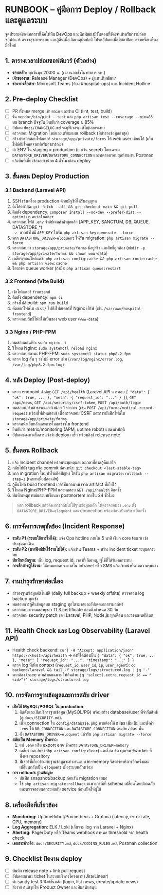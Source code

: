 ﻿# RUNBOOK – คู่มือการ Deploy / Rollback และดูแลระบบ

จุดประสงค์ของเอกสารนี้คือให้ทีม DevOps และนักพัฒนามีขั้นตอนที่ชัดเจนสำหรับการปล่อยซอฟต์แวร์ ตรวจสุขภาพระบบ และกู้คืนเมื่อเกิดเหตุผิดปกติ โปรดอัปเดตเมื่อมีสถาปัตยกรรมหรือเครื่องมือใหม่

## 1. ตารางเวลาปล่อยซอฟต์แวร์ (ตัวอย่าง)
- **รอบหลัก:** ทุกวันพุธ 20:00 น. (เวลานอกชั่วโมงทำการ รพ.)
- **เจ้าของงาน:** Release Manager (DevOps) + ผู้แทนทีมพัฒนา
- **ช่องทางสื่อสาร:** Microsoft Teams (ห้อง #hospital-ops) และ Incident Hotline

## 2. Pre-deploy Checklist
- [ ] PR ทั้งหมด merge เข้า `main` และผ่าน CI (lint, test, build)
- [ ] รัน `vendor/bin/pint --test` และ `php artisan test --coverage --min=85` บน branch ปัจจุบัน ยืนยันว่า coverage ≥ 85%
- [ ] อัปเดต `docs/CHANGELOG.md` ระบุฟีเจอร์/แก้ไข/ผลกระทบ
- [ ] ตรวจสอบ Migration ใหม่และเตรียมแผน rollback (มีสำรองข้อมูลล่าสุด)
- [ ] สร้าง/ตรวจสอบโฟลเดอร์ `storage/app/private/forms` ให้ web user เขียนได้ (เก็บไฟล์อัปโหลดจากฟอร์มสาธารณะ)
- [ ] ค่า ENV ใน staging = production (ยกเว้น secret) โดยเฉพาะ `DATASTORE_DRIVER`/`DATASTORE_CONNECTION` และทดสอบรอบสุดท้ายผ่าน Postman
- [ ] แจ้งทีมที่เกี่ยวข้องอย่างน้อย 4 ชั่วโมงก่อน deploy

## 3. ขั้นตอน Deploy Production

### 3.1 Backend (Laravel API)
1. SSH เข้าเครื่อง production ด้วยบัญชีที่ได้รับอนุญาต
2. ดึงโค้ดล่าสุด: `git fetch --all && git checkout main && git pull`
3. ติดตั้ง dependency: `composer install --no-dev --prefer-dist --optimize-autoloader`
4. ตรวจสอบไฟล์ `.env` ว่าอัปเดตค่าล่าสุดแล้ว (APP_KEY, SANCTUM, DB, QUEUE, DATASTORE\_*)
   - หากยังไม่มี `APP_KEY` ให้รัน `php artisan key:generate --force`
5. หาก `DATASTORE_DRIVER=eloquent` ให้รัน migration: `php artisan migrate --force`
6. ตรวจสอบว่า `storage/app/private/forms` มีอยู่จริง และสิทธิ์ถูกต้อง (`mkdir -p storage/app/private/forms && chown www-data`) 
7. เคลียร์/คอมไพล์แคช: `php artisan config:cache && php artisan route:cache && php artisan view:cache`
8. รีสตาร์ต queue worker (ถ้ามี): `php artisan queue:restart`

### 3.2 Frontend (Vite Build)
1. เข้าโฟลเดอร์ `frontend`
2. ติดตั้ง dependency: `npm ci`
3. สร้างไฟล์ build: `npm run build`
4. คัดลอกไฟล์ใน `dist/` ไปยังโฟลเดอร์ที่ Nginx เสิร์ฟ (เช่น `/var/www/hospital-frontend`)
5. ตรวจสอบสิทธิ์ไฟล์ให้เป็นของ web user (`www-data`)

### 3.3 Nginx / PHP-FPM
1. ทดสอบคอนฟิก: `sudo nginx -t`
2. รีโหลด Nginx: `sudo systemctl reload nginx`
3. ตรวจสอบสถานะ PHP-FPM: `sudo systemctl status php8.2-fpm`
4. ตรวจ log สั้น ๆ ว่าไม่มี error เพิ่ม (`/var/log/nginx/error.log`, `/var/log/php8.2-fpm.log`)

## 4. หลัง Deploy (Post-deploy)
- ตรวจ endpoint สำคัญ: `GET /api/health` (Laravel API ควรตอบ `{ "data": { "ok": true, ... }, "meta": { "request_id": "..." } }`), `GET /api/news`, `GET /api/security/csrf-token`, `POST /api/auth/login`
- ทดสอบฟอร์มสาธารณะอย่างน้อย 1 รายการ (เช่น `POST /api/forms/medical-record-request` พร้อมไฟล์ทดสอบ) เพื่อตรวจสอบ CSRF และการบันทึกไฟล์ใน `storage/app/private/forms`
- ตรวจหน้าเว็บหลักและการโหลดข่าวใน frontend
- ยืนยันว่า metric/monitoring (APM, uptime robot) แสดงค่าปกติ
- อัปเดตช่องทางสื่อสารแจ้งว่า deploy เสร็จ พร้อมลิงก์ release note

## 5. ขั้นตอน Rollback
1. แจ้ง Incident channel พร้อมระบุเหตุผลและเวลาที่คาดกู้คืนเสร็จ
2. กลับไปยัง tag หรือ commit ก่อนหน้า: `git checkout <last-stable-tag>`
3. หาก migration ใหม่ทำให้เกิดปัญหา ให้รัน `php artisan migrate:rollback --step=1` (เฉพาะเมื่อปลอดภัย)
4. กู้คืนไฟล์ build frontend เวอร์ชันก่อนหน้าจาก artifact ที่เก็บไว้
5. รีโหลด Nginx/PHP-FPM และทดสอบ `GET /api/health` อีกครั้ง
6. บันทึกเหตุการณ์และบทเรียนลง postmortem ภายใน 24 ชั่วโมง

> หาก rollback แล้วต้องการกลับไปใช้ฐานข้อมูลหลัก ให้ตรวจสอบว่า `.env` ตั้ง `DATASTORE_DRIVER=eloquent` และ connection พร้อมก่อนเปิดบริการอีกครั้ง

## 6. การจัดการเหตุขัดข้อง (Incident Response)
- **ระดับ P1 (ระบบใช้การไม่ได้):** แจ้ง Ops hotline ภายใน 5 นาที เรียก core team เข้าประชุมฉุกเฉิน
- **ระดับ P2 (บางฟังก์ชันใช้งานไม่ได้):** แจ้งผ่าน Teams + สร้าง incident ticket ระบุผลกระทบ
- **บันทึกหลักฐาน:** เก็บ log, request id, เวลาที่เกิดเหตุ, ผู้ใช้ที่ได้รับผลกระทบ
- **การสื่อสารผู้ใช้งาน:** ใช้เทมเพลตประกาศใน intranet หรือ SMS แจ้งเจ้าหน้าที่ตามความรุนแรง

## 7. งานบำรุงรักษาต่อเนื่อง
- สำรองฐานข้อมูลอัตโนมัติ (daily full backup + weekly offsite) ตรวจสอบ log backup ทุกเช้า
- ทดสอบการกู้คืนข้อมูลบน staging ทุกไตรมาสและอัปเดตเอกสารผลลัพธ์
- ตรวจสอบการหมดอายุของ TLS certificate ก่อนถึงกำหนด 30 วัน
- ตรวจสอบ security patch ของ Laravel, PHP, Node.js ทุกเดือน และวางแผนอัปเดต

## 11. Health Check และ Log Observability (Laravel API)
- Health check backend: `curl -H "Accept: application/json" https://<host>/api/health` → ค่าที่ได้ต้องเป็น `{ "data": { "ok": true, ... }, "meta": { "request_id": "...", "timestamp": "..." } }`
- ตรวจ log ที่เพิ่ม context (`request_id`, `user_id`, `ip`, `user_agent`): `cd backend/laravel && tail -f storage/logs/structured.log | jq '.'`
- หากต้อง trace ตามคำขอเฉพาะ ให้ค้นด้วย `jq 'select(.extra.request_id == "<id>")' storage/logs/structured.log`

## 10. การจัดการฐานข้อมูลและการสลับ driver
- **เปิดใช้ MySQL/PGSQL ใน production:**
  1. ติดตั้งและเปิดบริการฐานข้อมูล (MySQL/PG) พร้อมสร้าง database/user ที่จำกัดสิทธิ์ (ดู `docs/SECURITY.md`).
  2. เพิ่ม connection ใน `config/database.php` หากต้องใช้ alias เพิ่มเติม และตั้งค่า `.env` ให้ `DB_CONNECTION` และ `DATASTORE_CONNECTION` ตรงกับ alias นั้น
  3. ตั้ง `DATASTORE_DRIVER=eloquent` แล้วรัน `php artisan migrate --force`
- **สลับเป็น Memory ชั่วคราว:**
  1. แก้ `.env` หรือ export env ชั่วคราว `DATASTORE_DRIVER=memory`
  2. เคลียร์ cache (`php artisan config:clear`) และรีสตาร์ต queue/worker ที่พึ่งพา repository
  3. ฟีเจอร์ที่เกี่ยวข้องกับฐานข้อมูลจะทำงานแบบ in-memory รีสตาร์ตบริการอีกครั้งและเปลี่ยนกลับเป็น `eloquent` เมื่อระบบหลักพร้อม
- **การ rollback ฐานข้อมูล:**
  - บันทึก snapshot/backup ก่อนรัน migration เสมอ
  - ใช้ `php artisan migrate:rollback` เฉพาะกรณีที่ schema เปลี่ยนโดยปลอดภัย และตรวจสอบผลกระทบกับ service ก่อนเปิดให้ผู้ใช้

## 8. เครื่องมือที่เกี่ยวข้อง
- **Monitoring:** UptimeRobot/Prometheus + Grafana (latency, error rate, CPU, memory)
- **Log Aggregation:** ELK / Loki (เก็บรวม log จาก Laravel + Nginx)
- **Alerting:** PagerDuty หรือ Teams webhook กำหนด threshold จาก health check
- **เอกสารอ้างอิง:** `docs/SECURITY.md`, `docs/CODING_RULES.md`, Postman collection

## 9. Checklist ปิดงาน deploy
- [ ] บันทึก release note + link pull request
- [ ] อัปเดตสถานะ ticket ในระบบบริหารโครงการ (Jira/Linear)
- [ ] ทำ sanity test 3 ฟังก์ชันหลัก (login, list news, create/update news)
- [ ] ส่งรายงานสรุปให้ Product Owner และทีมสนับสนุน
